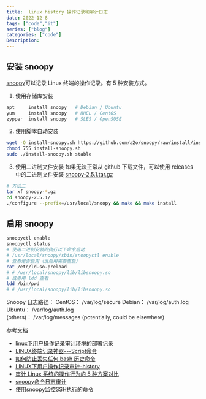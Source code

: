 ```yaml
---
title:  linux history 操作记录和审计日志
date: 2022-12-8
tags: ["code","it"]
series: ["blog"]
categories: ["code"]
Description: 
---
```


## 安装 snoopy

[snoopy](https://github.com/a2o/snoopy/blob/master/doc/INSTALL.md)可以记录 Linux 终端的操作记录。有 5 种安装方式。
1. 使用存储库安装
```bash
apt     install snoopy   # Debian / Ubuntu
yum     install snoopy   # RHEL / CentOS
zypper  install snoopy   # SLES / OpenSUSE
```

2. 使用脚本自动安装
```bash
wget -O install-snoopy.sh https://github.com/a2o/snoopy/raw/install/install/install-snoopy.sh
chmod 755 install-snoopy.sh
sudo ./install-snoopy.sh stable
```

3. 使用二进制文件安装
如果无法正常从 github 下载文件，可以使用 releases 中的二进制文件安装  [snoopy-2.5.1.tar.gz
](https://github.com/a2o/snoopy/releases)
```bash
# 方法二
tar xf snoopy-*.gz
cd snoopy-2.5.1/
./configure --prefix=/usr/local/snoopy && make && make install

```

## 启用 snoopy
```bash
snoopyctl enable
snoopyctl status
# 使用二进制安装的执行以下命令启动
# /usr/local/snoopy/sbin/snoopyctl enable
# 查看是否启用（没启用需要重启）
cat /etc/ld.so.preload
# # /usr/local/snoopy/lib/libsnoopy.so
# 或者用 ldd 查看
ldd /bin/pwd
# # /usr/local/snoopy/lib/libsnoopy.so
```


Snoopy 日志路径：
CentOS：	/var/log/secure	
Debian：	/var/log/auth.log	
Ubuntu：	/var/log/auth.log	
(others)：	/var/log/messages	(potentially, could be elsewhere)


参考文档
- [linux下用户操作记录审计环境的部署记录](https://developer.aliyun.com/article/346761)
- [LINUX终端记录神器---Script命令](https://cloud.tencent.com/developer/article/1902079)
- [如何防止丢失任何 bash 历史命令](https://felixc.at/2013/09/how-to-avoid-losing-any-history-lines/)
- [LINUX下用户操作记录审计-history](https://blog.51cto.com/lwm666/2174734)
- [审计 Linux 系统的操作行为的 5 种方案对比](http://blog.arstercz.com/how-to-audit-linux-system-operation/#snoopy-%E8%AE%B0%E5%BD%95%E6%96%B9%E5%BC%8F)
- [snoopy命令日志审计](https://www.jianshu.com/p/d2c79950b32e)
- [使用snoopy监控SSH执行的命令](https://wiki.e4ting.cn/article/snoopy/)